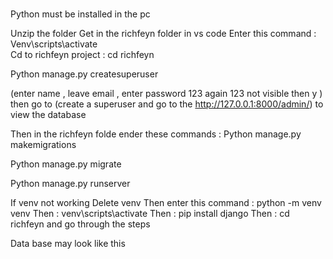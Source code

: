 #
Python must be installed in the pc


Unzip the folder
Get in the richfeyn folder in vs code 
Enter this command : Venv\scripts\activate      
Cd to richfeyn project   :  cd richfeyn

Python manage.py createsuperuser



   (enter name ,  leave email , enter password 123 again 123 not visible then y  ) then go to 
(create a superuser and go to the http://127.0.0.1:8000/admin/) to view the database

Then in the richfeyn folde ender these commands :
Python manage.py makemigrations

Python manage.py migrate

Python manage.py runserver



If venv not working 
Delete venv 
Then enter this command : python -m venv venv 
Then : venv\scripts\activate
Then : pip install django
Then : cd richfeyn and go through the steps 


Data base may look like this 








